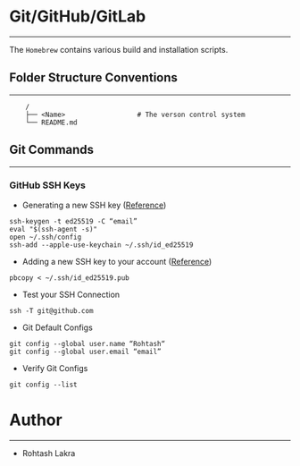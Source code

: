# Git/GitHub/GitLab

---

The ```Homebrew``` contains various build and installation scripts.



## Folder Structure Conventions

---

```
    /
    ├── <Name>                  # The verson control system
    └── README.md
```



## Git Commands

---

### GitHub SSH Keys

- Generating a new SSH key ([Reference](https://docs.github.com/en/authentication/connecting-to-github-with-ssh/generating-a-new-ssh-key-and-adding-it-to-the-ssh-agent#generating-a-new-ssh-key))
```shell
ssh-keygen -t ed25519 -C “email”
eval "$(ssh-agent -s)"
open ~/.ssh/config
ssh-add --apple-use-keychain ~/.ssh/id_ed25519
```

- Adding a new SSH key to your account ([Reference](https://docs.github.com/en/authentication/connecting-to-github-with-ssh/adding-a-new-ssh-key-to-your-github-account#adding-a-new-ssh-key-to-your-account))
```shell
pbcopy < ~/.ssh/id_ed25519.pub
```

- Test your SSH Connection
```shell
ssh -T git@github.com
```


- Git Default Configs
```shell
git config --global user.name “Rohtash“
git config --global user.email “email”

```

- Verify Git Configs
```shell
git config --list
```


# Author

---

- Rohtash Lakra
